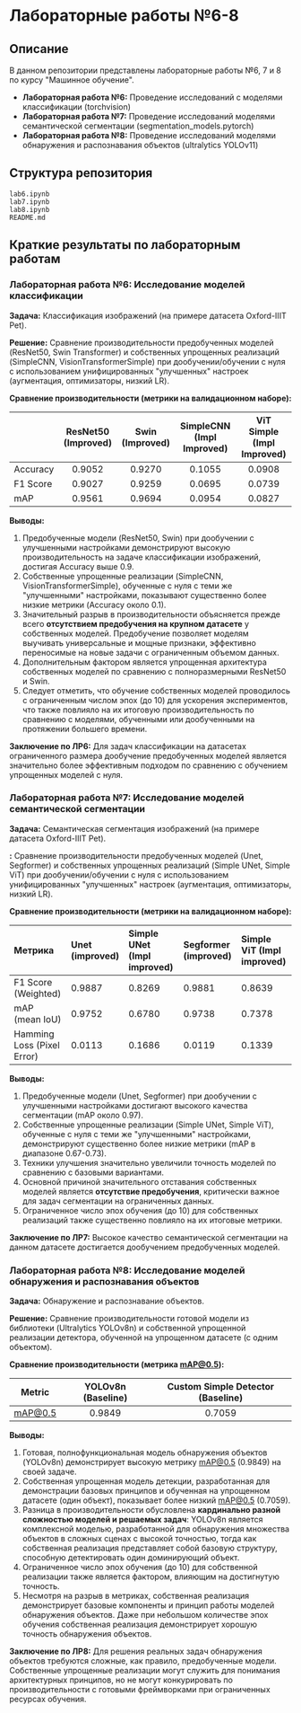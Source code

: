 # Лабораторные работы №6-8

## Описание

В данном репозитории представлены лабораторные работы №6, 7 и 8 по курсу "Машинное обучение".

*   **Лабораторная работа №6:** Проведение исследований с моделями классификации (torchvision)
*   **Лабораторная работа №7:** Проведение исследований моделями семантической сегментации (segmentation\_models.pytorch)
*   **Лабораторная работа №8:** Проведение исследований моделями обнаружения и распознавания объектов (ultralytics YOLOv11)

## Структура репозитория

```
lab6.ipynb
lab7.ipynb
lab8.ipynb
README.md
```

## Краткие результаты по лабораторным работам

### Лабораторная работа №6: Исследование моделей классификации

**Задача:** Классификация изображений (на примере датасета Oxford-IIIT Pet).

**Решение:** Сравнение производительности предобученных моделей (ResNet50, Swin Transformer) и собственных упрощенных реализаций (SimpleCNN, VisionTransformerSimple) при дообучении/обучении с нуля с использованием унифицированных "улучшенных" настроек (аугментация, оптимизаторы, низкий LR).

**Сравнение производительности (метрики на валидационном наборе):**

|              | ResNet50 (Improved) | Swin (Improved) | SimpleCNN (Impl Improved) | ViT Simple (Impl Improved) |
|--------------|:-------------------:|:---------------:|:-------------------------:|:--------------------------:|
| Accuracy     | 0.9052              | 0.9270          | 0.1055                    | 0.0908                     |
| F1 Score     | 0.9027              | 0.9259          | 0.0695                    | 0.0739                     |
| mAP          | 0.9561              | 0.9694          | 0.0954                    | 0.0827                     |

**Выводы:**

1.  Предобученные модели (ResNet50, Swin) при дообучении с улучшенными настройками демонстрируют высокую производительность на задаче классификации изображений, достигая Accuracy выше 0.9.
2.  Собственные упрощенные реализации (SimpleCNN, VisionTransformerSimple), обученные с нуля с теми же "улучшенными" настройками, показывают существенно более низкие метрики (Accuracy около 0.1).
3.  Значительный разрыв в производительности объясняется прежде всего **отсутствием предобучения на крупном датасете** у собственных моделей. Предобучение позволяет моделям выучивать универсальные и мощные признаки, эффективно переносимые на новые задачи с ограниченным объемом данных.
4.  Дополнительным фактором является упрощенная архитектура собственных моделей по сравнению с полноразмерными ResNet50 и Swin.
5.  Следует отметить, что обучение собственных моделей проводилось с ограниченным числом эпох (до 10) для ускорения экспериментов, что также повлияло на их итоговую производительность по сравнению с моделями, обученными или дообученными на протяжении большего времени.

**Заключение по ЛР6:** Для задач классификации на датасетах ограниченного размера дообучение предобученных моделей является значительно более эффективным подходом по сравнению с обучением упрощенных моделей с нуля.

### Лабораторная работа №7: Исследование моделей семантической сегментации

**Задача:** Семантическая сегментация изображений (на примере датасета Oxford-IIIT Pet).

**:** Сравнение производительности предобученных моделей (Unet, Segformer) и собственных упрощенных реализаций (Simple UNet, Simple ViT) при дообучении/обучении с нуля с использованием унифицированных "улучшенных" настроек (аугментация, оптимизаторы, низкий LR).

**Сравнение производительности (метрики на валидационном наборе):**

| Метрика                     | Unet (improved) | Simple UNet (Impl improved) | Segformer (improved) | Simple ViT (Impl improved) |
|:----------------------------|:----------------|:----------------------------|:---------------------|:---------------------------|
| F1 Score (Weighted)         | 0.9887          | 0.8269                      | 0.9881               | 0.8639                     |
| mAP (mean IoU)              | 0.9752          | 0.6780                      | 0.9738               | 0.7378                     |
| Hamming Loss (Pixel Error)  | 0.0113          | 0.1686                      | 0.0119               | 0.1339                     |


**Выводы:**

1.  Предобученные модели (Unet, Segformer) при дообучении с улучшенными настройками достигают высокого качества сегментации (mAP около 0.97).
2.  Собственные упрощенные реализации (Simple UNet, Simple ViT), обученные с нуля с теми же "улучшенными" настройками, демонстрируют существенно более низкие метрики (mAP в диапазоне 0.67-0.73).
3.  Техники улучшения значительно увеличили точность моделей по сравнению с базовыми вариантами.
4.  Основной причиной значительного отставания собственных моделей является **отсутствие предобучения**, критически важное для задач сегментации на ограниченных данных.
5.  Ограниченное число эпох обучения (до 10) для собственных реализаций также существенно повлияло на их итоговые метрики.

**Заключение по ЛР7:** Высокое качество семантической сегментации на данном датасете достигается дообучением предобученных моделей.

### Лабораторная работа №8: Исследование моделей обнаружения и распознавания объектов

**Задача:** Обнаружение и распознавание объектов.

**Решение:** Сравнение производительности готовой модели из библиотеки (Ultralytics YOLOv8n) и собственной упрощенной реализации детектора, обученной на упрощенном датасете (с одним объектом).

**Сравнение производительности (метрика mAP@0.5):**

| Metric  | YOLOv8n (Baseline) | Custom Simple Detector (Baseline) |
|---------|:------------------:|:---------------------------------:|
| mAP@0.5 |       0.9849       |       0.7059                      |

**Выводы:**

1.  Готовая, полнофункциональная модель обнаружения объектов (YOLOv8n) демонстрирует высокую метрику mAP@0.5 (0.9849) на своей задаче.
2.  Собственная упрощенная модель детекции, разработанная для демонстрации базовых принципов и обученная на упрощенном датасете (один объект), показывает более низкий mAP@0.5 (0.7059).
3.  Разница в производительности обусловлена **кардинально разной сложностью моделей и решаемых задач**: YOLOv8n является комплексной моделью, разработанной для обнаружения множества объектов в сложных сценах с высокой точностью, тогда как собственная реализация представляет собой базовую структуру, способную детектировать один доминирующий объект.
4.  Ограниченное число эпох обучения (до 10) для собственной реализации также является фактором, влияющим на достигнутую точность.
5.  Несмотря на разрыв в метриках, собственная реализация демонстрирует базовые компоненты и принцип работы моделей обнаружения объектов. Даже при небольшом количестве эпох обучения собственная реализация демонстрирует хорошую точность обнаружения объектов.

**Заключение по ЛР8:** Для решения реальных задач обнаружения объектов требуются сложные, как правило, предобученные модели. Собственные упрощенные реализации могут служить для понимания архитектурных принципов, но не могут конкурировать по производительности с готовыми фреймворками при ограниченных ресурсах обучения.
